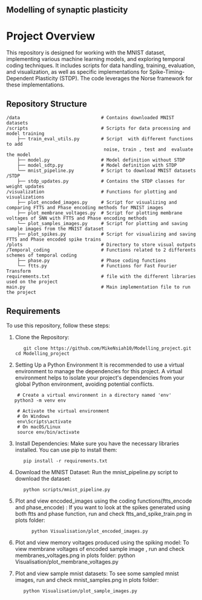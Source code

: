 ## Modelling of synaptic plasticity 

# Project Overview

This repository is designed for working with the MNIST dataset, implementing various machine learning models, and exploring temporal coding techniques. It includes scripts for data handling, training, evaluation, and visualization, as well as specific implementations for Spike-Timing-Dependent Plasticity (STDP). The code leverages the Norse framework for these implementations.


## Repository Structure
```
/data                              # Contains downloaded MNIST datasets
/scripts                           # Scripts for data processing and model training
    ├── train_eval_utils.py        # Script  with different functions to add     
                                    noise, train , test and  evaluate the model 
    ├── model.py                   # Model definition without STDP
    ├── model_sdtp.py              # Model definition with STDP
    └── mnist_pipeline.py          # Script to download MNIST datasets
/STDP
    ├── stdp_updates.py            # Contains the STDP classes for weight updates
/visualization                     # Functions for plotting and visualizations
    ├── plot_encoded_images.py     # Script for visualizing and comparing FTTS and Phase encoding methods for MNIST images
    ├── plot_membrane_voltages.py  # Script for plotting membrane voltages of SNN with FTTS and Phase encoding methods
    └── plot_samples_images.py     # Script for plotting and saving sample images from the MNIST dataset
    ├── plot_spikes.py             # Script for visualizing and saving FTTS and Phase encoded spike trains
/plots                             # Directory to store visual outputs
/Temporal_coding                   # Functions related to 2 differents schemes of temporal coding
    ├── phase.py                   # Phase coding functions
    └── ftts.py                    # Functions for Fast Fourier Transform
requirements.txt                   # file with the different libraries used on the project
main.py                            # Main implementation file to run the project
```
## Requirements

To use this repository, follow these steps:

1. Clone the Repository:
   ```
      git clone https://github.com/MikeNsiah10/Modelling_project.git
   cd Modelling_project
   ```

2. Setting Up a Python Environment
It is recommended to use a virtual environment to manage the dependencies for this project. A virtual environment helps to isolate your project's dependencies from your global Python environment, avoiding potential conflicts.
```
    # Create a virtual environment in a directory named 'env'
   python3 -m venv env

    # Activate the virtual environment
    # On Windows
    env\Scripts\activate
    # On macOS/Linux
    source env/bin/activate
```
   
3. Install Dependencies:
   Make sure you have the necessary libraries installed. You can use pip to install them:
   ```
      pip install -r requirements.txt
   ```
   

4. Download the MNIST Dataset:
   Run the mnist_pipeline.py script to download the dataset:
   ```
      python scripts/mnist_pipeline.py
   ```

5. Plot and view encoded_images using the coding functions(ftts_encode and phase_encode) :
   If you want to look at the spikes generated using both ftts and phase function, run and check ftts_and_spike_train.png in plots folder:
   ```
         python Visualisation/plot_encoded_images.py
   ```

6. Plot and view memory voltages produced using the spiking model:
   To view membrane voltages of encoded sample image , run and check membranes_voltages.png in plots folder:
         python Visualisation/plot_membrane_voltages.py
   

6. Plot and view sample mnist datasets:
   To see some sampled mnist images, run and check mnist_samples.png in plots folder:
   ```
      python Visualisation/plot_sample_images.py
   ```
